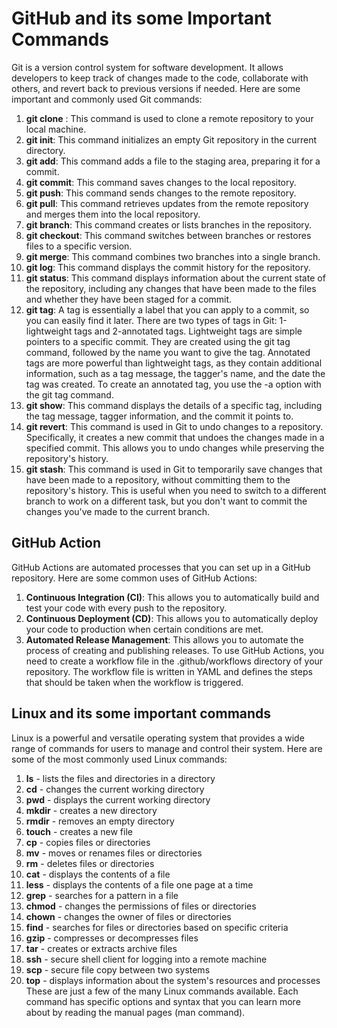 
# GitHub and its some Important Commands

Git is a version control system for software development. It allows developers to keep track of changes made to the code, collaborate with others, and revert back to previous versions if needed. Here are some important and commonly used Git commands:
1.	**git clone** : This command is used to clone a remote repository to your local machine.
2.	**git init**: This command initializes an empty Git repository in the current directory.
3.	**git add**: This command adds a file to the staging area, preparing it for a commit.
4.	**git commit**: This command saves changes to the local repository.
5.	**git push**: This command sends changes to the remote repository.
6.	**git pull**: This command retrieves updates from the remote repository and merges them into the local repository.
7.	**git branch**: This command creates or lists branches in the repository.
8.	**git checkout**: This command switches between branches or restores files to a specific version.
9.	**git merge**: This command combines two branches into a single branch.
10.	**git log**: This command displays the commit history for the repository.
11.	**git status**: This command displays information about the current state of the repository, including any changes that have been made to the files and whether they have been staged for a commit.
12.	**git tag**: A tag is essentially a label that you can apply to a commit, so you can easily find it later. There are two types of tags in Git: 1-lightweight tags and 2-annotated tags.
Lightweight tags are simple pointers to a specific commit. They are created using the git tag command, followed by the name you want to give the tag.
Annotated tags are more powerful than lightweight tags, as they contain additional information, such as a tag message, the tagger's name, and the date the tag was created. To create an annotated tag, you use the -a option with the git tag command.
13.	**git show**: This command displays the details of a specific tag, including the tag message, tagger information, and the commit it points to.
14.	**git revert**: This command is used in Git to undo changes to a repository. Specifically, it creates a new commit that undoes the changes made in a specified commit. This allows you to undo changes while preserving the repository's history.
15.	**git stash**: This command is used in Git to temporarily save changes that have been made to a repository, without committing them to the repository's history. This is useful when you need to switch to a different branch to work on a different task, but you don't want to commit the changes you've made to the current branch.<br>
## GitHub Action
GitHub Actions are automated processes that you can set up in a GitHub repository. Here are some common uses of GitHub Actions:
1.	**Continuous Integration (CI)**: This allows you to automatically build and test your code with every push to the repository.
2.	**Continuous Deployment (CD)**: This allows you to automatically deploy your code to production when certain conditions are met.
3.	**Automated Release Management**: This allows you to automate the process of creating and publishing releases.
To use GitHub Actions, you need to create a workflow file in the .github/workflows directory of your repository. The workflow file is written in YAML and defines the steps that should be taken when the workflow is triggered.

## Linux and its some important commands

Linux is a powerful and versatile operating system that provides a wide range of commands for users to manage and control their system. Here are some of the most commonly used Linux commands:
1.	**ls** - lists the files and directories in a directory
2.	**cd** - changes the current working directory
3.	**pwd** - displays the current working directory
4.	**mkdir** - creates a new directory
5.	**rmdir** - removes an empty directory
6.	**touch** - creates a new file
7.	**cp** - copies files or directories
8.	**mv** - moves or renames files or directories
9.	**rm** - deletes files or directories
10.	**cat** - displays the contents of a file
11.	**less** - displays the contents of a file one page at a time
12.	**grep** - searches for a pattern in a file
13.	**chmod** - changes the permissions of files or directories
14.	**chown** - changes the owner of files or directories
15.	**find** - searches for files or directories based on specific criteria
16.	**gzip** - compresses or decompresses files
17.	**tar** - creates or extracts archive files
18.	**ssh** - secure shell client for logging into a remote machine
19.	**scp** - secure file copy between two systems
20.	**top** - displays information about the system's resources and processes
These are just a few of the many Linux commands available. Each command has specific options and syntax that you can learn more about by reading the manual pages (man command).
